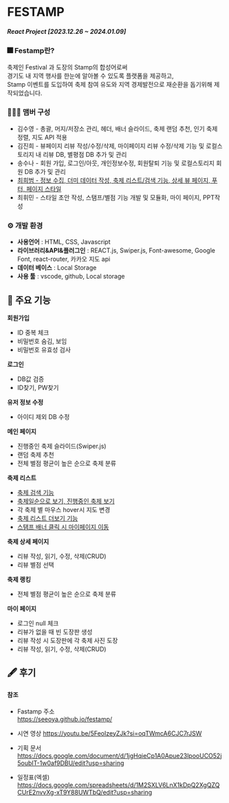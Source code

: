 # FESTAMP
##### React Project [2023.12.26 ~ 2024.01.09]


### 🎆 Festamp란?
축제인 Festival 과 도장의 Stamp의 합성어로써  
경기도 내 지역 행사를 한눈에 알아볼 수 있도록 플랫폼을 제공하고,  
Stamp 이벤트를 도입하여 축제 참여 유도와 지역 경제발전으로 재순환을 돕기위해 제작되었습니다.



### 🧑‍🤝‍🧑 맴버 구성

* 김수영 - 총괄, 머지/저장소 관리, 헤더, 배너 슬라이드, 축제 랜덤 추천, 인기 축제 정렬, 지도 API 적용
* 김진희 - 뷰페이지 리뷰 작성/수정/삭제, 마이페이지 리뷰 수정/삭제 기능 및 로컬스토리지 내 리뷰 DB, 별평점 DB 추가 및 관리
* 송수나 - 회원 가입, 로그인/아웃, 개인정보수정, 회원탈퇴 기능 및 로컬스토리지 회원 DB 추가 및 관리</br>
* <ins>  최희범 - 정보 수집, 더미 데이터 작성, 축제 리스트/검색 기능, 상세 뷰 페이지, 푸터, 페이지 스타일</ins>
* 최휘민 - 스타일 초안 작성, 스탬프/별점 기능 개발 및 모듈화, 마이 페이지, PPT작성
  

### ⚙ 개발 환경
* **사용언어** : HTML, CSS, Javascript
* **라이브러리&API&플러그인** : REACT.js, Swiper.js, Font-awesome, Google Font, react-router, 카카오 지도 api
* **데이터 베이스** : Local Storage
* **사용 툴** : vscode, github, Local storage

## 📌 주요 기능
**회원가입**
* ID 중복 체크
* 비밀번호 숨김, 보임
* 비밀번호 유효성 검사

**로그인**
* DB값 검증
* ID찾기, PW찾기

**유저 정보 수정**
* 아이디 제외 DB 수정

**메인 페이지**
* 진행중인 축제 슬라이드(Swiper.js)
* 랜덤 축제 추천
* 전체 별점 평균이 높은 순으로 축제 분류

**축제 리스트**
* <ins> 축제 검색 기능 </ins>
* <ins> 축제일순으로 보기, 진행중인 축제 보기 </ins>
* 각 축제 별 마우스 hover시 지도 변경
* <ins> 축제 리스트 더보기 기능 </ins>
* <ins> 스탬프 배너 클릭 시 마이페이지 이동 </ins>

**축제 상세 페이지**
* 리뷰 작성, 읽기, 수정, 삭제(CRUD)
* 리뷰 별점 선택

**축제 랭킹**
* 전체 별점 평균이 높은 순으로 축제 분류

**마이 페이지**
* 로그인 null 체크
* 리뷰가 없을 때 빈 도장판 생성
* 리뷰 작성 시 도장판에 각 축제 사진 도장
* 리뷰 작성, 읽기, 수정, 삭제(CRUD)

## 🖋 후기


#### 참조
* Fastamp 주소  
https://seeoya.github.io/festamp/

* 시연 영상
https://youtu.be/5FeoIzeyZJk?si=oqTWmcA6CJC7rJSW

* 기획 문서  
https://docs.google.com/document/d/1jgHqieCp1A0Apue23lpooUCO52j5oubIT-1w0af9DBU/edit?usp=sharing

* 일정표(엑셀)  
https://docs.google.com/spreadsheets/d/1M2SXLV6LnX1kDpQ2XgQZQCUrE2nvvXg-xT9Y88UWTbQ/edit?usp=sharing
